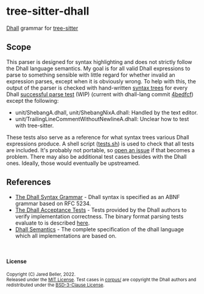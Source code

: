# tree-sitter-dhall

[Dhall](https://dhall-lang.org/) grammar for [tree-sitter](https://github.com/tree-sitter/tree-sitter)

## Scope

This parser is designed for syntax highlighting and does not strictly follow the Dhall language semantics. My goal is for all valid Dhall expressions to parse to something sensible with little regard for whether invalid an expression parses, except when it is obviously wrong. To help with this, the output of the parser is checked with hand-written [syntax trees](corpus/) for every Dhall [successful parse test](https://github.com/dhall-lang/dhall-lang/tree/master/tests/parser/success) (WIP) (current with dhall-lang commit [4bedfcf](https://github.com/dhall-lang/dhall-lang/commit/4bedfcfd409ca9914b435ab366e47b64b9a9ddf4)) except the following:

- unit/ShebangA.dhall, unit/ShebangNixA.dhall: Handled by the text editor.
- unit/TrailingLineCommentWithoutNewlineA.dhall: Unclear how to test with tree-sitter.

These tests also serve as a reference for what syntax trees various Dhall expressions produce. A shell script ([tests.sh](tests.sh)) is used to check that all tests are included. It's probably not portable, so [open an issue](https://github.com/jbellerb/tree-sitter-dhall/issues/new) if that becomes a problem. There may also be additional test cases besides with the Dhall ones. Ideally, those would eventually be upstreamed.

## References

- [The Dhall Syntax Grammar](https://github.com/dhall-lang/dhall-lang/blob/master/standard/dhall.abnf) - Dhall syntax is specified as an ABNF grammar based on RFC 5234.
- [The Dhall Acceptance Tests](https://github.com/dhall-lang/dhall-lang/tree/master/tests) - Tests provided by the Dhall authors to verify implementation correctness. The binary format parsing tests evaluate to is described [here](https://github.com/dhall-lang/dhall-lang/blob/master/standard/binary.md).
- [Dhall Semantics](https://github.com/dhall-lang/dhall-lang/blob/master/standard) - The complete specification of the dhall language which all implementations are based on.

<br />

#### License

<sup>
Copyright (C) Jared Beller, 2022.
</sup>
<br />
<sup>
Released under the <a href="LICENSE">MIT License</a>. Test cases in <a href="corpus/">corpus/</a> are copyright the Dhall authors and redistributed under the <a href="LICENSE.dhall-lang">BSD-3-Clause License</a>.
</sup>
